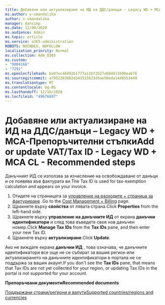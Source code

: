 ```yaml
---
title: Добавяне или актуализиране на ИД на ДДС/данъци – Legacy WD + MCA CL _ Препоръчителни стъпки
ms.author: v-smandalika
author: v-smandalika
manager: dansimp
ms.date: 12/09/2020
ms.audience: Admin
ms.topic: article
ms.service: o365-administration
ROBOTS: NOINDEX, NOFOLLOW
localization_priority: Normal
ms.collection: Adm_O365
ms.custom:
- "9004166"
- "7291"
ms.openlocfilehash: ba97ec48492b1777a12bf2b27a68d411690eab76
ms.sourcegitcommit: a7952283882d341515623d5ae58eda14d0553449
ms.translationtype: MT
ms.contentlocale: bg-BG
ms.lasthandoff: 12/10/2020
ms.locfileid: "49676897"
---
```

# <a name="add-or-update-vattax-id---legacy-wd--mca-cl---recommended-steps"></a><span data-ttu-id="88d67-102">Добавяне или актуализиране на ИД на ДДС/данъци – Legacy WD + MCA-Препоръчителни стъпки</span><span class="sxs-lookup"><span data-stu-id="88d67-102">Add or update VAT/Tax ID - Legacy WD + MCA CL - Recommended steps</span></span>

<span data-ttu-id="88d67-103">Данъчният ИД се използва за изчисление на освобождаване от данъци и се появява във фактурата ви.</span><span class="sxs-lookup"><span data-stu-id="88d67-103">The Tax ID is used for tax-exemption calculation and appears on your invoice.</span></span>

1. <span data-ttu-id="88d67-104">Отидете на страницата за [управление на разходите + страница за фактуриране](https://ms.portal.azure.com/#blade/Microsoft_Azure_GTM/ModernBillingMenuBlade/Overview) .</span><span class="sxs-lookup"><span data-stu-id="88d67-104">Go to the [Cost Management + Billing](https://ms.portal.azure.com/#blade/Microsoft_Azure_GTM/ModernBillingMenuBlade/Overview) page.</span></span> 
2. <span data-ttu-id="88d67-105">Щракнете върху **свойства** от лявата страна.</span><span class="sxs-lookup"><span data-stu-id="88d67-105">Click **Properties** from the left-hand side.</span></span> 
3. <span data-ttu-id="88d67-106">Щракнете върху **управление на данъчните ИД** от екрана **данъчни идентификатори** и след това въведете своя нов данъчен номер.</span><span class="sxs-lookup"><span data-stu-id="88d67-106">Click **Manage Tax IDs** from the **Tax IDs** pane, and then enter your new Tax ID.</span></span>
4. <span data-ttu-id="88d67-107">Щракнете върху **актуализиране**.</span><span class="sxs-lookup"><span data-stu-id="88d67-107">Click **Update**.</span></span> 

<span data-ttu-id="88d67-108">Ако не виждате екрана **данъчни ИД** , това означава, че данъчните идентификатори все още не се събират за вашия регион или актуализирането на данъчните идентификатори в портала не се поддържа за вашия акаунт.</span><span class="sxs-lookup"><span data-stu-id="88d67-108">If you don't see the **Tax IDs** pane, that means that Tax IDs are not yet collected for your region, or updating Tax IDs in the portal is not supported for your account.</span></span>

<span data-ttu-id="88d67-109">**Препоръчвани документи**</span><span class="sxs-lookup"><span data-stu-id="88d67-109">**Recommended documents**</span></span>

[<span data-ttu-id="88d67-110">Поддържани страни/региони и валути</span><span class="sxs-lookup"><span data-stu-id="88d67-110">Supported countries/regions and currencies</span></span>](https://azure.microsoft.com/pricing/faq/)

